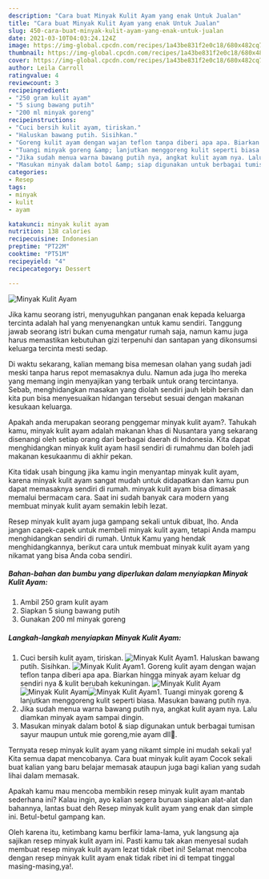 ```yaml
---
description: "Cara buat Minyak Kulit Ayam yang enak Untuk Jualan"
title: "Cara buat Minyak Kulit Ayam yang enak Untuk Jualan"
slug: 450-cara-buat-minyak-kulit-ayam-yang-enak-untuk-jualan
date: 2021-03-10T04:03:24.124Z
image: https://img-global.cpcdn.com/recipes/1a43be831f2e0c18/680x482cq70/minyak-kulit-ayam-foto-resep-utama.jpg
thumbnail: https://img-global.cpcdn.com/recipes/1a43be831f2e0c18/680x482cq70/minyak-kulit-ayam-foto-resep-utama.jpg
cover: https://img-global.cpcdn.com/recipes/1a43be831f2e0c18/680x482cq70/minyak-kulit-ayam-foto-resep-utama.jpg
author: Leila Carroll
ratingvalue: 4
reviewcount: 3
recipeingredient:
- "250 gram kulit ayam"
- "5 siung bawang putih"
- "200 ml minyak goreng"
recipeinstructions:
- "Cuci bersih kulit ayam, tiriskan."
- "Haluskan bawang putih. Sisihkan."
- "Goreng kulit ayam dengan wajan teflon tanpa diberi apa apa. Biarkan hingga minyak ayam keluar dg sendiri nya &amp; kulit berubah kekuningan."
- "Tuangi minyak goreng &amp; lanjutkan menggoreng kulit seperti biasa. Masukan bawang putih nya."
- "Jika sudah menua warna bawang putih nya, angkat kulit ayam nya. Lalu diamkan minyak ayam sampai dingin."
- "Masukan minyak dalam botol &amp; siap digunakan untuk berbagai tumisan sayur maupun untuk mie goreng,mie ayam dll💖."
categories:
- Resep
tags:
- minyak
- kulit
- ayam

katakunci: minyak kulit ayam 
nutrition: 138 calories
recipecuisine: Indonesian
preptime: "PT22M"
cooktime: "PT51M"
recipeyield: "4"
recipecategory: Dessert

---
```



![Minyak Kulit Ayam](https://img-global.cpcdn.com/recipes/1a43be831f2e0c18/680x482cq70/minyak-kulit-ayam-foto-resep-utama.jpg)

Jika kamu seorang istri, menyuguhkan panganan enak kepada keluarga tercinta adalah hal yang menyenangkan untuk kamu sendiri. Tanggung jawab seorang istri bukan cuma mengatur rumah saja, namun kamu juga harus memastikan kebutuhan gizi terpenuhi dan santapan yang dikonsumsi keluarga tercinta mesti sedap.

Di waktu  sekarang, kalian memang bisa memesan olahan yang sudah jadi meski tanpa harus repot memasaknya dulu. Namun ada juga lho mereka yang memang ingin menyajikan yang terbaik untuk orang tercintanya. Sebab, menghidangkan masakan yang diolah sendiri jauh lebih bersih dan kita pun bisa menyesuaikan hidangan tersebut sesuai dengan makanan kesukaan keluarga. 



Apakah anda merupakan seorang penggemar minyak kulit ayam?. Tahukah kamu, minyak kulit ayam adalah makanan khas di Nusantara yang sekarang disenangi oleh setiap orang dari berbagai daerah di Indonesia. Kita dapat menghidangkan minyak kulit ayam hasil sendiri di rumahmu dan boleh jadi makanan kesukaanmu di akhir pekan.

Kita tidak usah bingung jika kamu ingin menyantap minyak kulit ayam, karena minyak kulit ayam sangat mudah untuk didapatkan dan kamu pun dapat memasaknya sendiri di rumah. minyak kulit ayam bisa dimasak memalui bermacam cara. Saat ini sudah banyak cara modern yang membuat minyak kulit ayam semakin lebih lezat.

Resep minyak kulit ayam juga gampang sekali untuk dibuat, lho. Anda jangan capek-capek untuk membeli minyak kulit ayam, tetapi Anda mampu menghidangkan sendiri di rumah. Untuk Kamu yang hendak menghidangkannya, berikut cara untuk membuat minyak kulit ayam yang nikamat yang bisa Anda coba sendiri.

<!--inarticleads1-->

##### Bahan-bahan dan bumbu yang diperlukan dalam menyiapkan Minyak Kulit Ayam:

1. Ambil 250 gram kulit ayam
1. Siapkan 5 siung bawang putih
1. Gunakan 200 ml minyak goreng




<!--inarticleads2-->

##### Langkah-langkah menyiapkan Minyak Kulit Ayam:

1. Cuci bersih kulit ayam, tiriskan.
<img src="https://img-global.cpcdn.com/steps/495a2b958674a314/160x128cq70/minyak-kulit-ayam-langkah-memasak-1-foto.jpg" alt="Minyak Kulit Ayam">1. Haluskan bawang putih. Sisihkan.
<img src="https://img-global.cpcdn.com/steps/73f0b9fcea94a84c/160x128cq70/minyak-kulit-ayam-langkah-memasak-2-foto.jpg" alt="Minyak Kulit Ayam">1. Goreng kulit ayam dengan wajan teflon tanpa diberi apa apa. Biarkan hingga minyak ayam keluar dg sendiri nya &amp; kulit berubah kekuningan.
<img src="https://img-global.cpcdn.com/steps/2aac59bba73d1633/160x128cq70/minyak-kulit-ayam-langkah-memasak-3-foto.jpg" alt="Minyak Kulit Ayam"><img src="https://img-global.cpcdn.com/steps/11d6caea773add91/160x128cq70/minyak-kulit-ayam-langkah-memasak-3-foto.jpg" alt="Minyak Kulit Ayam"><img src="https://img-global.cpcdn.com/steps/c95881425d87178a/160x128cq70/minyak-kulit-ayam-langkah-memasak-3-foto.jpg" alt="Minyak Kulit Ayam">1. Tuangi minyak goreng &amp; lanjutkan menggoreng kulit seperti biasa. Masukan bawang putih nya.
1. Jika sudah menua warna bawang putih nya, angkat kulit ayam nya. Lalu diamkan minyak ayam sampai dingin.
1. Masukan minyak dalam botol &amp; siap digunakan untuk berbagai tumisan sayur maupun untuk mie goreng,mie ayam dll💖.




Ternyata resep minyak kulit ayam yang nikamt simple ini mudah sekali ya! Kita semua dapat mencobanya. Cara buat minyak kulit ayam Cocok sekali buat kalian yang baru belajar memasak ataupun juga bagi kalian yang sudah lihai dalam memasak.

Apakah kamu mau mencoba membikin resep minyak kulit ayam mantab sederhana ini? Kalau ingin, ayo kalian segera buruan siapkan alat-alat dan bahannya, lantas buat deh Resep minyak kulit ayam yang enak dan simple ini. Betul-betul gampang kan. 

Oleh karena itu, ketimbang kamu berfikir lama-lama, yuk langsung aja sajikan resep minyak kulit ayam ini. Pasti kamu tak akan menyesal sudah membuat resep minyak kulit ayam lezat tidak ribet ini! Selamat mencoba dengan resep minyak kulit ayam enak tidak ribet ini di tempat tinggal masing-masing,ya!.

